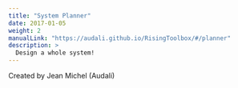 ```yaml
---
title: "System Planner"
date: 2017-01-05
weight: 2
manualLink: "https://audali.github.io/RisingToolbox/#/planner"
description: >
  Design a whole system!
---
```

Created by  Jean Michel (Audali)